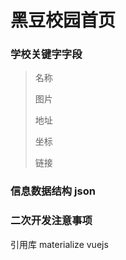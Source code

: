黑豆校园首页
=====


### 学校关键字字段

>名称
>
>图片
>
>地址
>
>坐标
>
>链接

### 信息数据结构 json

### 二次开发注意事项

引用库 materialize vuejs
